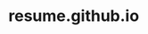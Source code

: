 # resume.github.io
<pre
About The resume: 
 It is a demo project. 
 It is not personal resume.
 I used HTML and CSS only.
 Check the preview:  https://ayushkumar731.github.io/resume.github.io/
 </pre>
